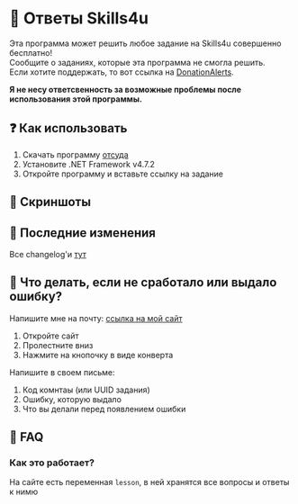 # 🤖 Ответы Skills4u
Эта программа может решить любое задание на Skills4u совершенно бесплатно! \
Сообщите о заданиях, которые эта программа не смогла решить. \
Если хотите поддержать, то вот ссылка на [DonationAlerts](https://www.donationalerts.com/r/theairblow).

**Я не несу ответсвенность за возможные проблемы после использования этой программы.**

## ❓ Как использовать
1) Скачать программу [отсуда](https://github.com/theairblow/skills4u/releases)
2) Установите .NET Framework v4.7.2
3) Откройте программу и вставьте ссылку на задание

## 🔷 Скриншоты

## 🔶 Последние изменения
Все changelog'и [тут](https://github.com/theairblow/skills4u/releases)

## 🤔 Что делать, если не сработало или выдало ошибку?
Напишите мне на почту: [ссылка на мой сайт](https://theairblow.github.io/)
1) Откройте сайт
2) Пролестните вниз
3) Нажмите на кнопочку в виде конверта

Напишите в своем письме:
1) Код комнтаы (или UUID задания)
2) Ошибку, которую выдало
3) Что вы делали перед появлением ошибки

## 🙋 FAQ
### Как это работает?
На сайте есть переменная `lesson`, в ней хранятся все вопросы и ответы к нимю